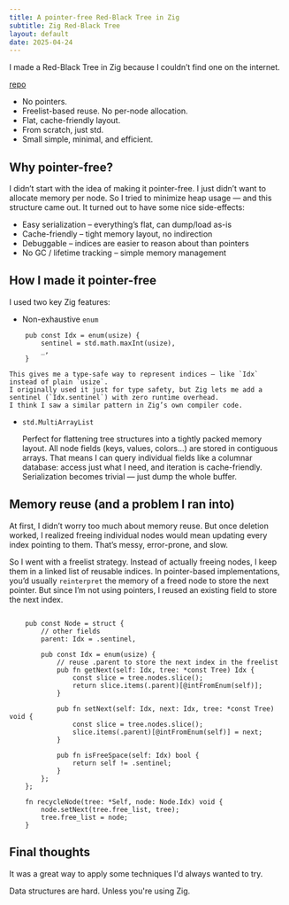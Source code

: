```yaml
---
title: A pointer-free Red-Black Tree in Zig
subtitle: Zig Red-Black Tree
layout: default
date: 2025-04-24
---
```


I made a Red-Black Tree in Zig because I couldn’t find one on the internet.

[repo](https://github.com/Haeryu/rbtree/tree/master)

 - No pointers.
 - Freelist-based reuse. No per-node allocation.
 - Flat, cache-friendly layout.
 - From scratch, just std.
 - Small simple, minimal, and efficient.


Why pointer-free?
---
I didn’t start with the idea of making it pointer-free.
I just didn’t want to allocate memory per node.
So I tried to minimize heap usage — and this structure came out.
It turned out to have some nice side-effects:

 - Easy serialization – everything’s flat, can dump/load as-is
 - Cache-friendly – tight memory layout, no indirection
 - Debuggable – indices are easier to reason about than pointers
 - No GC / lifetime tracking – simple memory management

How I made it pointer-free
--- 
I used two key Zig features:
 - Non-exhaustive `enum`

```zig
    pub const Idx = enum(usize) {
        sentinel = std.math.maxInt(usize),
        _,
    }
```

    This gives me a type-safe way to represent indices — like `Idx` instead of plain `usize`.
    I originally used it just for type safety, but Zig lets me add a sentinel (`Idx.sentinel`) with zero runtime overhead.
    I think I saw a similar pattern in Zig’s own compiler code.

 - `std.MultiArrayList`
  
    Perfect for flattening tree structures into a tightly packed memory layout.
    All node fields (keys, values, colors...) are stored in contiguous arrays.
    That means I can query individual fields like a columnar database: access just what I need, and iteration is cache-friendly.
    Serialization becomes trivial — just dump the whole buffer.


Memory reuse (and a problem I ran into)
---
At first, I didn’t worry too much about memory reuse.
But once deletion worked, I realized freeing individual nodes would mean updating every index pointing to them.
That’s messy, error-prone, and slow.

So I went with a freelist strategy.
Instead of actually freeing nodes, I keep them in a linked list of reusable indices.
In pointer-based implementations, you’d usually `reinterpret` the memory of a freed node to store the next pointer.
But since I’m not using pointers, I reused an existing field to store the next index.

```zig

    pub const Node = struct {
        // other fields
        parent: Idx = .sentinel,

        pub const Idx = enum(usize) {
            // reuse .parent to store the next index in the freelist
            pub fn getNext(self: Idx, tree: *const Tree) Idx {
                const slice = tree.nodes.slice();
                return slice.items(.parent)[@intFromEnum(self)];
            }

            pub fn setNext(self: Idx, next: Idx, tree: *const Tree) void {
                const slice = tree.nodes.slice();
                slice.items(.parent)[@intFromEnum(self)] = next;
            }

            pub fn isFreeSpace(self: Idx) bool {
                return self != .sentinel;
            }
        };
    };

    fn recycleNode(tree: *Self, node: Node.Idx) void {
        node.setNext(tree.free_list, tree);
        tree.free_list = node;
    }
```

Final thoughts
---
It was a great way to apply some techniques I'd always wanted to try.

Data structures are hard. 
Unless you're using Zig.